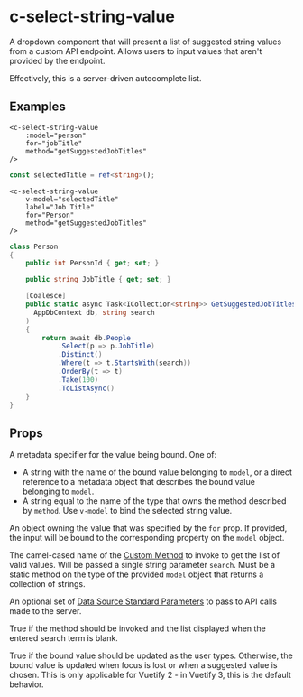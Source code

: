 # c-select-string-value

<!-- MARKER:summary -->
    
A dropdown component that will present a list of suggested string values from a custom API endpoint. Allows users to input values that aren't provided by the endpoint.

Effectively, this is a server-driven autocomplete list.

<!-- MARKER:summary-end -->

## Examples

``` vue-html
<c-select-string-value 
    :model="person" 
    for="jobTitle"
    method="getSuggestedJobTitles"
/>
```

``` ts
const selectedTitle = ref<string>();
```
``` vue-html
<c-select-string-value 
    v-model="selectedTitle"
    label="Job Title"
    for="Person"
    method="getSuggestedJobTitles"
/>
```

``` c#
class Person 
{
    public int PersonId { get; set; } 

    public string JobTitle { get; set; }

    [Coalesce]
    public static async Task<ICollection<string>> GetSuggestedJobTitles(
      AppDbContext db, string search
    )
    {
        return await db.People
            .Select(p => p.JobTitle)
            .Distinct()
            .Where(t => t.StartsWith(search))
            .OrderBy(t => t)
            .Take(100)
            .ToListAsync()
    }
}
```

## Props

<Prop def="for: string | Property | Value" lang="ts" />

A metadata specifier for the value being bound. One of:
    
- A string with the name of the bound value belonging to `model`, or a direct reference to a metadata object that describes the bound value belonging to `model`.
- A string equal to the name of the type that owns the method described by `method`. Use `v-model` to bind the selected string value.

<Prop def="model: Model" lang="ts" />

An object owning the value that was specified by the `for` prop. If provided, the input will be bound to the corresponding property on the `model` object.

<Prop def="method: string" lang="ts" />

The camel-cased name of the [Custom Method](/modeling/model-components/methods.md) to invoke to get the list of valid values. Will be passed a single string parameter `search`. Must be a static method on the type of the provided `model` object that returns a collection of strings.

<Prop def="params?: DataSourceParameters" lang="ts" />

An optional set of [Data Source Standard Parameters](/modeling/model-components/data-sources.md#standard-parameters) to pass to API calls made to the server.

<Prop def="listWhenEmpty?: boolean = false" lang="ts" />

True if the method should be invoked and the list displayed when the entered search term is blank.

<Prop def="eager?: boolean = false" lang="ts" />

True if the bound value should be updated as the user types. Otherwise, the bound value is updated when focus is lost or when a suggested value is chosen. This is only applicable for Vuetify 2 - in Vuetify 3, this is the default behavior.



